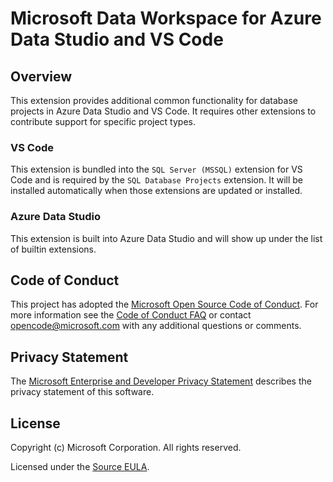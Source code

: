 # Microsoft Data Workspace for Azure Data Studio and VS Code

## Overview

This extension provides additional common functionality for database projects in Azure Data Studio and VS Code. It requires other extensions to contribute support for specific project types.

### VS Code

This extension is bundled into the `SQL Server (MSSQL)` extension for VS Code and is required by the `SQL Database Projects` extension. It will be installed automatically when those extensions are updated or installed.

### Azure Data Studio

This extension is built into Azure Data Studio and will show up under the list of builtin extensions.

## Code of Conduct

This project has adopted the [Microsoft Open Source Code of Conduct](https://opensource.microsoft.com/codeofconduct/). For more information see the [Code of Conduct FAQ](https://opensource.microsoft.com/codeofconduct/faq/) or contact [opencode@microsoft.com](https://github.com/Microsoft/azuredatastudio/blob/master/mailto:opencode@microsoft.com) with any additional questions or comments.

## Privacy Statement

The [Microsoft Enterprise and Developer Privacy Statement](https://privacy.microsoft.com/privacystatement) describes the privacy statement of this software.

## License

Copyright (c) Microsoft Corporation. All rights reserved.

Licensed under the [Source EULA](https://raw.githubusercontent.com/Microsoft/azuredatastudio/main/LICENSE.txt).
